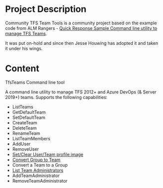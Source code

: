# Project Description

Community TFS Team Tools is a community project based on the example code from ALM Rangers - [Quick Response Sample Command line utility to manage TFS Teams](https://devblogs.microsoft.com/devops/quick-response-sample-command-line-utility-to-manage-team-foundation-server-teams-and-users/). 

It was put on-hold and since then Jesse Houwing has adopted it and taken it under his wings.

# Content

TfsTeams Command line tool

A command line utility to manage TFS 2012+ and Azure DevOps (& Server 2019+) teams. Supports the following capabilities:

- ListTeams
- GetDefaultTeam
- SetDefaultTeam
- CreateTeam
- DeleteTeam
- RenameTeam
- ListTeamMembers
- AddUser
- RemoveUser
- [Set/Clear User/Team profile image](https://jessehouwing.net/vsts-tfs-team-tools-set-profile-team-image/)
- [Convert Group to Team](https://jessehouwing.net/vsts-tfs-team-tools-convert-security-group-to-team/)
- Convert a Team to a Group
- [List Team Administrators](https://web.archive.org/web/20130525090409/http://blog.johnsworkshop.net/tfs11-api-managing-team-administrators/)
- AddTeamAdministrator
- RemoveTeamAdministrator
